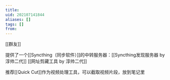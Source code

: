 ```yaml
---
title: 
uid: 202107141844
aliases: []
tags: []
from: 
---
```

[[群友]]

提供了一个[[Syncthing（同步软件）]]的中转服务器：[[Syncthing发现服务器 by 淳帅二代]]
[[网址剪藏工具 by 淳帅二代]]

推荐[[Quick Cut]]作为视频处理工具，可以截取视频片段，放到笔记里